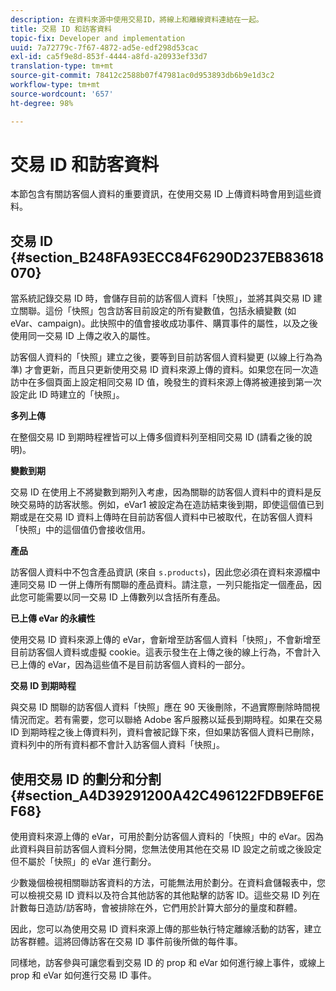 ```yaml
---
description: 在資料來源中使用交易ID，將線上和離線資料連結在一起。
title: 交易 ID 和訪客資料
topic-fix: Developer and implementation
uuid: 7a72779c-7f67-4872-ad5e-edf298d53cac
exl-id: ca5f9e8d-853f-4444-a8fd-a20933ef33d7
translation-type: tm+mt
source-git-commit: 78412c2588b07f47981ac0d953893db6b9e1d3c2
workflow-type: tm+mt
source-wordcount: '657'
ht-degree: 98%

---
```


# 交易 ID 和訪客資料

本節包含有關訪客個人資料的重要資訊，在使用交易 ID 上傳資料時會用到這些資料。

## 交易 ID {#section_B248FA93ECC84F6290D237EB83618070}

當系統記錄交易 ID 時，會儲存目前的訪客個人資料「快照」，並將其與交易 ID 建立關聯。這份「快照」包含訪客目前設定的所有變數值，包括永續變數 (如 eVar、campaign)。此快照中的值會接收成功事件、購買事件的屬性，以及之後使用同一交易 ID 上傳之收入的屬性。

訪客個人資料的「快照」建立之後，要等到目前訪客個人資料變更 (以線上行為為準) 才會更新，而且只更新使用交易 ID 資料來源上傳的資料。如果您在同一次造訪中在多個頁面上設定相同交易 ID 值，晚發生的資料來源上傳將被連接到第一次設定此 ID 時建立的「快照」。

**多列上傳**

在整個交易 ID 到期時程裡皆可以上傳多個資料列至相同交易 ID (請看之後的說明)。

**變數到期**

交易 ID 在使用上不將變數到期列入考慮，因為關聯的訪客個人資料中的資料是反映交易時的訪客狀態。例如，eVar1 被設定為在造訪結束後到期，即使這個值已到期或是在交易 ID 資料上傳時在目前訪客個人資料中已被取代，在訪客個人資料「快照」中的這個值仍會接收信用。

**產品**

訪客個人資料中不包含產品資訊 (來自 `s.products`)，因此您必須在資料來源檔中連同交易 ID 一併上傳所有關聯的產品資料。請注意，一列只能指定一個產品，因此您可能需要以同一交易 ID 上傳數列以含括所有產品。

**已上傳 eVar 的永續性**

使用交易 ID 資料來源上傳的 eVar，會新增至訪客個人資料「快照」，不會新增至目前訪客個人資料或虛擬 cookie。這表示發生在上傳之後的線上行為，不會計入已上傳的 eVar，因為這些值不是目前訪客個人資料的一部分。

**交易 ID 到期時程**

與交易 ID 關聯的訪客個人資料「快照」應在 90 天後刪除，不過實際刪除時間視情況而定。若有需要，您可以聯絡 Adobe 客戶服務以延長到期時程。如果在交易 ID 到期時程之後上傳資料列，資料會被記錄下來，但如果訪客個人資料已刪除，資料列中的所有資料都不會計入訪客個人資料「快照」。

## 使用交易 ID 的劃分和分割 {#section_A4D39291200A42C496122FDB9EF6EF68}

使用資料來源上傳的 eVar，可用於劃分訪客個人資料的「快照」中的 eVar。因為此資料與目前訪客個人資料分開，您無法使用其他在交易 ID 設定之前或之後設定但不屬於「快照」的 eVar 進行劃分。

少數幾個檢視相關聯訪客資料的方法，可能無法用於劃分。在資料倉儲報表中，您可以檢視交易 ID 資料以及符合其他訪客的其他點擊的訪客 ID。這些交易 ID 列在計數每日造訪/訪客時，會被排除在外，它們用於計算大部分的量度和群體。

因此，您可以為使用交易 ID 資料來源上傳的那些執行特定離線活動的訪客，建立訪客群體。這將回傳訪客在交易 ID 事件前後所做的每件事。

同樣地，訪客參與可讓您看到交易 ID 的 prop 和 eVar 如何進行線上事件，或線上 prop 和 eVar 如何進行交易 ID 事件。
